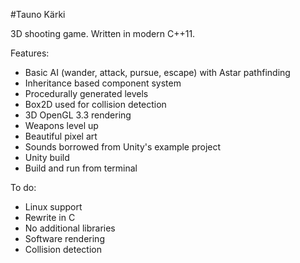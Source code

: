 #Tauno Kärki

3D shooting game. Written in modern C++11.

Features:
 - Basic AI (wander, attack, pursue, escape) with Astar pathfinding
 - Inheritance based component system
 - Procedurally generated levels
 - Box2D used for collision detection
 - 3D OpenGL 3.3 rendering
 - Weapons level up
 - Beautiful pixel art
 - Sounds borrowed from Unity's example project
 - Unity build
 - Build and run from terminal

To do:
 - Linux support
 - Rewrite in C
 - No additional libraries
  - Software rendering
  - Collision detection
